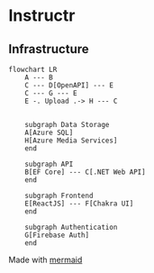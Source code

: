 # Instructr

## Infrastructure
```mermaid
flowchart LR
    A --- B
    C --- D[OpenAPI] --- E
    C --- G --- E
    E -. Upload .-> H --- C
    

    subgraph Data Storage
    A[Azure SQL]
    H[Azure Media Services]
    end

    subgraph API
    B[EF Core] --- C[.NET Web API]
    end
    
    subgraph Frontend
    E[ReactJS] --- F[Chakra UI]
    end
 
    subgraph Authentication
    G[Firebase Auth]
    end
```
Made with [mermaid](https://mermaid-js.github.io/mermaid/#/flowchart)
